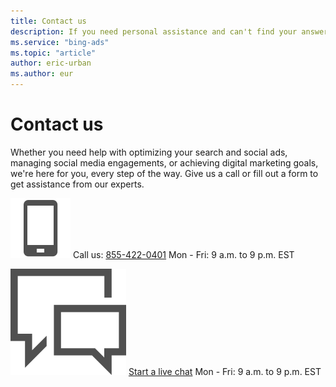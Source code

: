 ```yaml
---
title: Contact us
description: If you need personal assistance and can't find your answer in Help, contact us to find the answer you need for Digital Marketing Center.
ms.service: "bing-ads"
ms.topic: "article"
author: eric-urban
ms.author: eur
---
```


# Contact us

Whether you need help with optimizing your search and social ads, managing social media engagements, or achieving digital marketing goals, we're here for you, every step of the way. Give us a call or fill out a form to get assistance from our experts.

![call us](../images/Global_Icon_Phone.svg)
Call us: [855-422-0401](tel:855-422-0401)           Mon - Fri: 9 a.m. to 9 p.m. EST

![chat](../images/Global_Icon_Chat2.svg)
[Start a live chat](https://go.microsoft.com/fwlink/?linkid=2150163)         Mon - Fri: 9 a.m. to 9 p.m. EST


